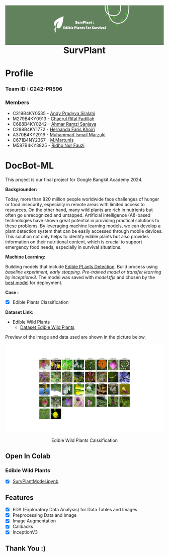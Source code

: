 <h1 align="center">
  <img align="center" src="/image/SurvPlant (1).png"></img>
<br>
SurvPlant
</h1>

# Profile

### Team ID : C242-PR596

### Members

* C319B4KY0535 - [Andy Pradyva Silalahi]()
* M279B4KY0913 - [Chaerul Rifal Fadillah]()
* C688B4KY0242 - [Ahmar Ramzi Sanjaya](https://github.com/RamziAhmar)
* C288B4KY1772 - [Hernanda Faris Khoiri]()
* A370B4KY2919 - [Muhammad Ismail Marzuki]()
* C671B4NY2367 - [M.Martunis]()
* M587B4KY3825 - [Ridho Nur Fauzi](https://github.com/MedCorvus)

# DocBot-ML
This project is our final project for Google Bangkit Academy 2024.


**Backgrounder:**

Today, more than 820 million people worldwide face challenges of hunger or food insecurity, especially in remote areas with limited access to resources. On the other hand, many wild plants are rich in nutrients but often go unrecognized and untapped. Artificial intelligence (AI)-based technologies have shown great potential in providing practical solutions to these problems. By leveraging machine learning models, we can develop a plant detection system that can be easily accessed through mobile devices. This solution not only helps to identify edible plants but also provides information on their nutritional content, which is crucial to support emergency food needs, especially in survival situations.

**Machine Learning:** 

Building models that include [Edible PLants Detection](). Build process using *baseline experiment, early stopping. Pre-trained model or transfer learning by inceptionv3*. The model was saved with *model.tfjs* and chosen by the [best model](https://github.com/RamziAhmar/SurvPlant/blob/model-ml/CapstoneProject(uplaod).ipynb) for deployment.

**Case :**

- [x] Edible Plants Classification

**Dataset Link:**

* Edible Wild Plants
  * [Dataset Edible Wild Plants](https://www.kaggle.com/datasets/ryanpartridge01/wild-edible-plants)

Preview of the image and data used are shown in the picture below.

<img align="center" src="/image/plants_image.png"></img>

<p align="center">Edible Wild Plants Calssification</p>

## Open In Colab

### Edible Wild Plants
- [x] [SurvPlantModel.ipynb](https://github.com/RamziAhmar/SurvPlant/blob/model-ml/CapstoneProject(uplaod).ipynb)

## Features

- [x] EDA (Exploratory Data Analysis) for Data Tables and Images
- [x] Preprocessing Data and Image
- [x] Image Augmentation
- [x] Callbacks
- [x] InceptionV3

## Thank You :)
